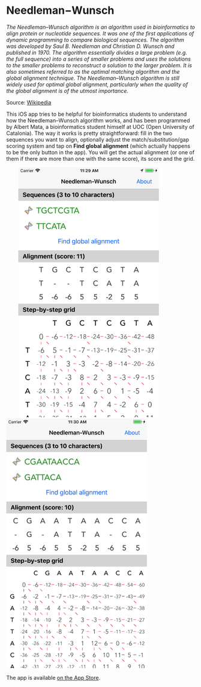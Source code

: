 # Needleman−Wunsch

_The Needleman–Wunsch algorithm is an algorithm used in bioinformatics to align protein or nucleotide sequences. It was one of the first applications of dynamic programming to compare biological sequences. The algorithm was developed by Saul B. Needleman and Christian D. Wunsch and published in 1970. The algorithm essentially divides a large problem (e.g. the full sequence) into a series of smaller problems and uses the solutions to the smaller problems to reconstruct a solution to the larger problem. It is also sometimes referred to as the optimal matching algorithm and the global alignment technique. The Needleman–Wunsch algorithm is still widely used for optimal global alignment, particularly when the quality of the global alignment is of the utmost importance._

Source: [Wikipedia](https://en.wikipedia.org/wiki/Needleman–Wunsch_algorithm)

This iOS app tries to be helpful for bioinformatics students to understand how the Needleman–Wunsch algorithm works, and has been programmed by Albert Mata, a bioinformatics student himself at UOC (Open University of Catalonia). The way it works is pretty straightforward: fill in the two sequences you want to align, optionally adjust the match/substitution/gap scoring system and tap on __Find global alignment__ (which actually happens to be the only button in the app). You will get the actual alignment (or one of them if there are more than one with the same score), its score and the grid.

&nbsp;&nbsp;&nbsp;&nbsp;&nbsp;&nbsp;&nbsp;&nbsp;<img src="https://github.com/almata/NeedlemanWunsch/blob/master/Screenshots/Simulator%20Screen%20Shot%20-%20iPhone%208%20Plus%20-%202018-01-23%20at%2011.29.29.png" width="375" />&nbsp;&nbsp;&nbsp;&nbsp;&nbsp;&nbsp;&nbsp;&nbsp;<img src="https://github.com/almata/NeedlemanWunsch/blob/master/Screenshots/Simulator%20Screen%20Shot%20-%20iPhone%208%20Plus%20-%202018-01-23%20at%2011.30.28.png" width="375" />

The app is available [on the App Store](https://itunes.apple.com/us/app/needleman/id1338849867?mt=8).
